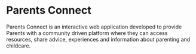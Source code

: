 # Parents Connect

Parents Connect is an interactive web application developed to provide Parents with a community driven platform where they can access resources, share advice, experiences and information about parenting and childcare.